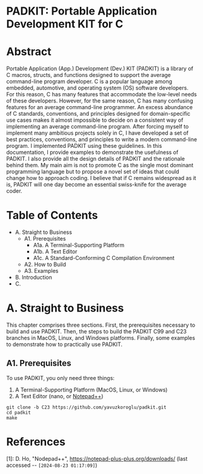 # PADKIT: Portable Application Development KIT for C 

# Abstract

Portable Application (App.) Development (Dev.) KIT (PADKIT) is a library of C macros, structs, and functions designed to support the average command-line program developer. C is a popular language among embedded, automotive, and operating system (OS) software developers. For this reason, C has many features that accommodate the low-level needs of these developers. However, for the same reason, C has many confusing features for an average command-line programmer. An excess abundance of C standards, conventions, and principles designed for domain-specific use cases makes it almost impossible to decide on a consistent way of implementing an average command-line program. After forcing myself to implement many ambitious projects solely in C, I have developed a set of best practices, conventions, and principles to write a modern command-line program. I implemented PADKIT using these guidelines. In this documentation, I provide examples to demonstrate the usefulness of PADKIT. I also provide all the design details of PADKIT and the rationale behind them. My main aim is not to promote C as the single most dominant programming language but to propose a novel set of ideas that could change how to approach coding. I believe that if C remains widespread as it is, PADKIT will one day become an essential swiss-knife for the average coder. 

# Table of Contents

- A. Straight to Business
	- A1. Prerequisites
		- A1a. A Terminal-Supporting Platform
		- A1b. A Text Editor
		- A1c. A Standard-Conforming C Compilation Environment
	- A2. How to Build
	- A3. Examples
- B. Introduction
- C. 

##

# A. Straight to Business

This chapter comprises three sections. First, the prerequisites necessary to build and use PADKIT. Then, the steps to build the PADKIT C99 and C23 branches in MacOS, Linux, and Windows platforms. Finally, some examples to demonstrate how to practically use PADKIT.

## A1. Prerequisites

To use PADKIT, you only need three things:

1. A Terminal-Supporting Platform (MacOS, Linux, or Windows)
2. A Text Editor (nano, or [Notepad++][1])

```
git clone -b C23 https://github.com/yavuzkoroglu/padkit.git 
cd padkit
make
```

# References

\[1\]: D. Ho, "Nodepad++", https://notepad-plus-plus.org/downloads/ (last accessed -- `[2024-08-23 01:17:09]`)

[1]: https://notepad-plus-plus.org/downloads/